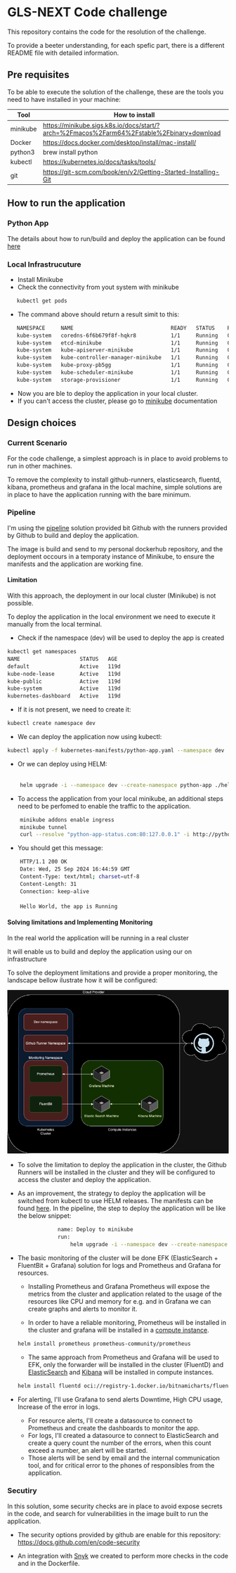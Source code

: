 # GLS-NEXT Code challenge

This repository contains the code for the resolution of the challenge.

To provide a beeter understanding, for each spefic part, there is a different README file with detailed information.

## Pre requisites

To be able to execute the solution of the challenge, these are the tools you need to have installed in your machine:

| Tool | How to install |
|------|----------------|
| minikube | https://minikube.sigs.k8s.io/docs/start/?arch=%2Fmacos%2Farm64%2Fstable%2Fbinary+download | 
| Docker | https://docs.docker.com/desktop/install/mac-install/ |
| python3 | brew install python|
| kubectl |https://kubernetes.io/docs/tasks/tools/ | 
| git | https://git-scm.com/book/en/v2/Getting-Started-Installing-Git | 

## How to run the application

### Python App
The details about how to run/build and deploy the application can be found [here](/code/README.md)

### Local Infrastrucuture

 - Install Minikube
 - Check the connectivity from yout system with minikube
 ````bash
    kubectl get pods
 ````
 - The command above should return a result simit to this:
 ```` bash
    NAMESPACE     NAME                               READY   STATUS    RESTARTS   AGE
    kube-system   coredns-6f6b679f8f-hqkr8           1/1     Running   0          46s
    kube-system   etcd-minikube                      1/1     Running   0          51s
    kube-system   kube-apiserver-minikube            1/1     Running   0          52s
    kube-system   kube-controller-manager-minikube   1/1     Running   0          51s
    kube-system   kube-proxy-pb5gg                   1/1     Running   0          46s
    kube-system   kube-scheduler-minikube            1/1     Running   0          51s
    kube-system   storage-provisioner                1/1     Running   0          45s
````
- Now you are ble to deploy the application in your local cluster.
- If you can't access the cluster, please go to [minikube](https://minikube.sigs.k8s.io/docs/) documentation


## Design choices

### Current Scenario

For the code challenge, a simplest approach is in place to avoid problems to run in other machines.

To remove the complexity to install github-runners, elasticsearch, fluentd, kibana, prometheus and grafana in the local machine, simple solutions are in place to have the application running with the bare minimum.

### Pipeline

I'm using the [pipeline](.github/workflows/pipeline.yml) solution provided bit Github
with the runners provided by Github to build and deploy the application.

The image is build and send to my personal dockerhub repository, and the deployment occours in a temporaty instance of Minikube, to ensure the manifests and the application are working fine.

#### Limitation

With this approach, the deployment in our local cluster (Minikube) is not possible.

To deploy the application in the local environment we need to execute it manually from the local terminal.

- Check if the namespace (dev) will be used to deploy the app is created
```bash
kubectl get namespaces
NAME                   STATUS   AGE
default                Active   119d
kube-node-lease        Active   119d
kube-public            Active   119d
kube-system            Active   119d
kubernetes-dashboard   Active   119d
```

- If it is not present, we need to create it:
```bash
kubectl create namespace dev
```

- We can deploy the application now using kubectl:
```bash
kubectl apply -f kubernetes-manifests/python-app.yaml --namespace dev
```

- Or we can deploy using HELM:
```bash

    helm upgrade -i --namespace dev --create-namespace python-app ./helm-python-app -f helm-python-app/values.yaml
```

- To access the application from your local minikube, an additional steps need to be perfomed to enable the traffic to the application.
```bash
    minikube addons enable ingress
    minikube tunnel
    curl --resolve "python-app-status.com:80:127.0.0.1" -i http://python-app-status.com
```

- You should get this message:
```bash
    HTTP/1.1 200 OK
    Date: Wed, 25 Sep 2024 16:44:59 GMT
    Content-Type: text/html; charset=utf-8
    Content-Length: 31
    Connection: keep-alive

    Hello World, the app is Running
```


#### Solving limitations and Implementing Monitoring

In the real world the application will be running in a real cluster

It will enable us to build and deploy the application using our on infrastructure 

To solve the deployment limitations and provide a proper monitoring, the landscape bellow ilustrate how it will be configured:

![Diagram](diagram.png)

- To solve the limitation to deploy the application in the cluster, the Github Runners will be installed in the cluster and they will be configured to access the cluster and deploy the application.

- As an improvement, the strategy to deploy the application will be switched from kubectl to use HELM releases. The manifests can be found [here](/helm-python-app/). In the pipeline, the step to deploy the application will be like the below snippet:
```bash
                name: Deploy to minikube
                run: 
                    helm upgrade -i --namespace dev --create-namespace python-app ./helm-python-app -f helm-python-app/values.yaml
```


- The basic monitoring of the cluster will be done EFK (ElasticSearch + FluentBit + Grafana) solution for logs and Prometheus and Grafana for resources.


    - Installing Prometheus and Grafana
    Prometheus will expose the metrics from the cluster and application related to the usage of the resources like CPU and memory for e.g. and in Grafana we can create graphs and alerts to monitor it.

    - In order to have a reliable monitoring, Prometheus will be installed in the cluster and grafana will be installed in a [compute instance](/terraform_scripts/grafana.tf).
    ```bash
    helm install prometheus prometheus-community/prometheus
    ```

    - The same approach from Prometheus and Grafana will be used to EFK, only the forwarder will be installed in the cluster (FluentD) and [ElasticSearch](/terraform_scrpits/elasticsearch.tf) and [Kibana](/terraform_scripts/kibana.tf) will be installed in compute instances.
    ```bash
    helm install fluentd oci://registry-1.docker.io/bitnamicharts/fluentd
    ```
- For alerting, I'll use Grafana to send alerts Downtime, High CPU usage, Increase of the error in logs.
    - For resource alerts, I'll create a datasource to connect to Prometheus and create the dashboards to monitor the app.
    - For logs, I'll created a datasource to connect to ElasticSearch and create a query count the number of the errors, when this count exceed a number, an alert will be started.
    - Those alerts will be send by email and the internal communication tool, and for critical error to the phones of responsibles from the application.

### Secutiry

In this solution, some security checks are in place to avoid expose secrets in the code, and search for vulnerabilities in the image built to run the application.
    
   - The security options provided by github are enable for this repository: https://docs.github.com/en/code-security

   - An integration with [Snyk](https://snyk.io/) we created to perform more checks in the code and in the Dockerfile.

